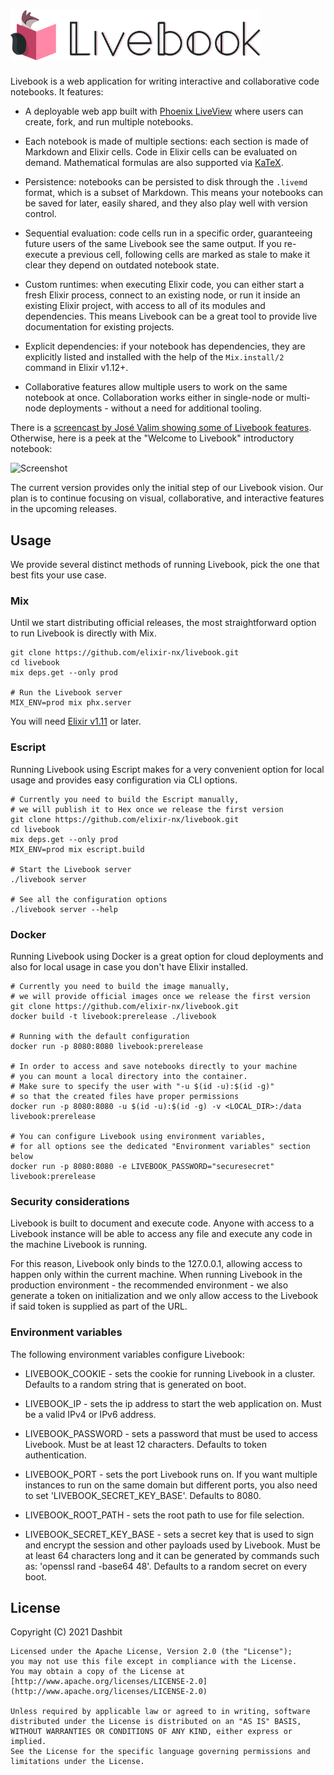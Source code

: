 <h1><img src="https://github.com/elixir-nx/livebook/raw/main/priv/static/logo-with-text.png" alt="Livebook" width="400"></h1>

Livebook is a web application for writing interactive and collaborative code notebooks. It features:

  * A deployable web app built with [Phoenix LiveView](https://github.com/phoenixframework/phoenix_live_view) where users can create, fork, and run multiple notebooks.

  * Each notebook is made of multiple sections: each section is made of Markdown and Elixir cells. Code in Elixir cells can be evaluated on demand. Mathematical formulas are also supported via [KaTeX](https://katex.org/).

  * Persistence: notebooks can be persisted to disk through the `.livemd` format, which is a subset of Markdown. This means your notebooks can be saved for later, easily shared, and they also play well with version control.

  * Sequential evaluation: code cells run in a specific order, guaranteeing future users of the same Livebook see the same output. If you re-execute a previous cell, following cells are marked as stale to make it clear they depend on outdated notebook state.

  * Custom runtimes: when executing Elixir code, you can either start a fresh Elixir process, connect to an existing node, or run it inside an existing Elixir project, with access to all of its modules and dependencies. This means Livebook can be a great tool to provide live documentation for existing projects.

  * Explicit dependencies: if your notebook has dependencies, they are explicitly listed and installed with the help of the `Mix.install/2` command in Elixir v1.12+.

  * Collaborative features allow multiple users to work on the same notebook at once. Collaboration works either in single-node or multi-node deployments - without a need for additional tooling.

There is a [screencast by José Valim showing some of Livebook features](https://www.youtube.com/watch?v=RKvqc-UEe34). Otherwise, here is a peek at the "Welcome to Livebook" introductory notebook:

![Screenshot](https://user-images.githubusercontent.com/9582/113567534-166f4980-960f-11eb-98df-c0b8b81f8a27.png)

The current version provides only the initial step of our Livebook vision. Our plan is to continue focusing on visual, collaborative, and interactive features in the upcoming releases.

## Usage

We provide several distinct methods of running Livebook,
pick the one that best fits your use case.

### Mix

Until we start distributing official releases, the most straightforward
option to run Livebook is directly with Mix.

```shell
git clone https://github.com/elixir-nx/livebook.git
cd livebook
mix deps.get --only prod

# Run the Livebook server
MIX_ENV=prod mix phx.server
```

You will need [Elixir v1.11](https://elixir-lang.org/install.html) or later.

### Escript

Running Livebook using Escript makes for a very convenient option
for local usage and provides easy configuration via CLI options.

```shell
# Currently you need to build the Escript manually,
# we will publish it to Hex once we release the first version
git clone https://github.com/elixir-nx/livebook.git
cd livebook
mix deps.get --only prod
MIX_ENV=prod mix escript.build

# Start the Livebook server
./livebook server

# See all the configuration options
./livebook server --help
```

### Docker

Running Livebook using Docker is a great option for cloud deployments
and also for local usage in case you don't have Elixir installed.

```shell
# Currently you need to build the image manually,
# we will provide official images once we release the first version
git clone https://github.com/elixir-nx/livebook.git
docker build -t livebook:prerelease ./livebook

# Running with the default configuration
docker run -p 8080:8080 livebook:prerelease

# In order to access and save notebooks directly to your machine
# you can mount a local directory into the container.
# Make sure to specify the user with "-u $(id -u):$(id -g)"
# so that the created files have proper permissions
docker run -p 8080:8080 -u $(id -u):$(id -g) -v <LOCAL_DIR>:/data livebook:prerelease

# You can configure Livebook using environment variables,
# for all options see the dedicated "Environment variables" section below
docker run -p 8080:8080 -e LIVEBOOK_PASSWORD="securesecret" livebook:prerelease
```

### Security considerations

Livebook is built to document and execute code. Anyone with access to a Livebook instance will be able to access any file and execute any code in the machine Livebook is running.

For this reason, Livebook only binds to the 127.0.0.1, allowing access to happen only within the current machine. When running Livebook in the production environment - the recommended environment - we also generate a token on initialization and we only allow access to the Livebook if said token is supplied as part of the URL.

### Environment variables
<!-- Environment variables -->

The following environment variables configure Livebook:

  * LIVEBOOK_COOKIE - sets the cookie for running Livebook in a cluster.
    Defaults to a random string that is generated on boot.

  * LIVEBOOK_IP - sets the ip address to start the web application on. Must be a valid IPv4 or IPv6 address.

  * LIVEBOOK_PASSWORD - sets a password that must be used to access Livebook. Must be at least 12 characters. Defaults to token authentication.

  * LIVEBOOK_PORT - sets the port Livebook runs on. If you want multiple instances to run on the same domain but different ports, you also need to set 'LIVEBOOK_SECRET_KEY_BASE'. Defaults to 8080.

  * LIVEBOOK_ROOT_PATH - sets the root path to use for file selection.

  * LIVEBOOK_SECRET_KEY_BASE - sets a secret key that is used to sign and encrypt the session and other payloads used by Livebook. Must be at least 64 characters long and it can be generated by commands such as: 'openssl rand -base64 48'. Defaults to a random secret on every boot.

<!-- Environment variables -->
## License

Copyright (C) 2021 Dashbit

    Licensed under the Apache License, Version 2.0 (the "License");
    you may not use this file except in compliance with the License.
    You may obtain a copy of the License at [http://www.apache.org/licenses/LICENSE-2.0](http://www.apache.org/licenses/LICENSE-2.0)

    Unless required by applicable law or agreed to in writing, software
    distributed under the License is distributed on an "AS IS" BASIS,
    WITHOUT WARRANTIES OR CONDITIONS OF ANY KIND, either express or implied.
    See the License for the specific language governing permissions and
    limitations under the License.
